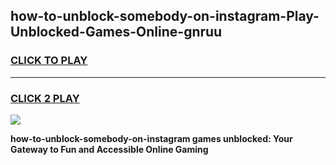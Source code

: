 
## how-to-unblock-somebody-on-instagram-Play-Unblocked-Games-Online-gnruu
<h3>
<a href="https://premium76.site?title=how-to-unblock-somebody-on-instagram&ref=25A">CLICK TO PLAY</a></h3>
<hr>

<h3>
<a href="https://premium76.site?title=how-to-unblock-somebody-on-instagram&ref=25A">CLICK 2 PLAY</a>
  
</h3>

<a href="https://premium76.site?title=how-to-unblock-somebody-on-instagram&ref=25A"><img src="https://clearcache.store/games.png"></a>


**how-to-unblock-somebody-on-instagram games unblocked: Your Gateway to Fun and Accessible Online Gaming**
